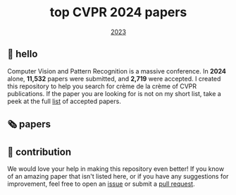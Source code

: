 <div align="center">
  <h1 align="center">top CVPR 2024 papers</h1>
  <a href="https://github.com/SkalskiP/top-cvpr-2023-papers">2023</a>
</div>

## 👋 hello

Computer Vision and Pattern Recognition is a massive conference. In **2024** alone, 
**11,532** papers were submitted, and **2,719** were accepted. I created this repository
to help you search for crème de la crème of CVPR publications. If the paper you are 
looking for is not on my short list, take a peek at the full 
[list](https://cvpr.thecvf.com/Conferences/2024/AcceptedPapers) of accepted papers.

## 🗞️ papers

<!--- AUTOGENERATED_COURSES_TABLE -->
<!---
   WARNING: DO NOT EDIT THIS TABLE MANUALLY. IT IS AUTOMATICALLY GENERATED.
   HEAD OVER TO CONTRIBUTING.MD FOR MORE DETAILS ON HOW TO MAKE CHANGES PROPERLY.
-->
<!--- AUTOGENERATED_COURSES_TABLE -->

## 🦸 contribution

We would love your help in making this repository even better! If you know of an amazing
paper that isn't listed here, or if you have any suggestions for improvement, feel free 
to open an
[issue](https://github.com/SkalskiP/top-cvpr-2024-papers/issues) 
or submit a
[pull request](https://github.com/SkalskiP/top-cvpr-2024-papers/pulls).
